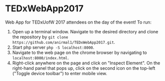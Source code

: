 <h1>TEDxWebApp2017</h1>

Web App for TEDxUofW 2017 attendees on the day of the event! To run:
<ol>
	<li>Open up a terminal window. Navigate to the desired directory and clone the repository by <code>git clone https://github.com/anirmal1/TEDxWebApp2017.git</code>.</li>
	<li>Start php server <code>php -S localhost:8000</code>.</li>
	<li>Navigate to the web page on the chrome browser by navigating to <code>localhost:8000/index.html</code>.</li>
	<li>Right-click anywhere on the page and click on "Inspect Element". On the right-hand panel that pops up, click on the second icon on the top-left ("Toggle device toolbar") to enter mobile view.</li>

</ol>


<!--FILES
<h1>HomePage</h1>
<ul>
	<li>index.html</li>
	<li>app.js</li>
</ul>

<h1>Schedule</h1>
<ul>
	<li>schedule.html</li>
	<li>app_schedule.js</li>
</ul>

<h1>Speakers</h1>

<h1>General</h1>
<ul>
	<li>app.css</li>
</ul>-->
